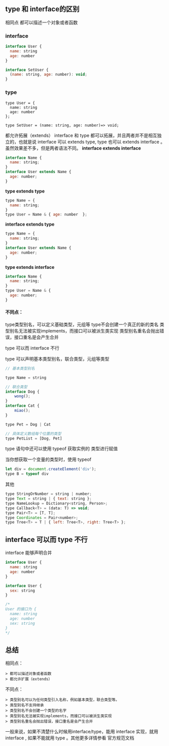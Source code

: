 
## type 和 interface的区别

相同点
都可以描述一个对象或者函数


### interface
```js
interface User {
  name: string
  age: number
}

interface SetUser {
  (name: string, age: number): void;
}
```


### type
```
type User = {
  name: string
  age: number
};

type SetUser = (name: string, age: number)=> void;

```
都允许拓展（extends）
interface 和 type 都可以拓展，并且两者并不是相互独立的，也就是说 interface 可以 extends type, type 也可以 extends interface 。 虽然效果差不多，但是两者语法不同。
**interface extends interface**
```js
interface Name { 
  name: string; 
}
interface User extends Name { 
  age: number; 
}
```

**type extends type**

```js
type Name = { 
  name: string; 
}
type User = Name & { age: number  };
```

**interface extends type**
```js
type Name = { 
  name: string; 
}
interface User extends Name { 
  age: number; 
}
```

**type extends interface**
```js
interface Name { 
  name: string; 
}
type User = Name & { 
  age: number; 
}
```




#### 不同点：

  type类型别名，可以定义基础类型，元组等
  type不会创建一个真正的新的类名
  类型别名无法被实现implements，而接口可以被派生类实现
  类型别名重名会抛出错误，接口重名是会产生合并



type 可以而 interface 不行

type 可以声明基本类型别名，联合类型，元组等类型
```js
// 基本类型别名

type Name = string

// 联合类型
interface Dog {
    wong();
}
interface Cat {
    miao();
}

type Pet = Dog | Cat

// 具体定义数组每个位置的类型
type PetList = [Dog, Pet]
```


type 语句中还可以使用 typeof 获取实例的 类型进行赋值

 当你想获取一个变量的类型时，使用 typeof
```js
let div = document.createElement('div');
type B = typeof div
```




其他

```js
type StringOrNumber = string | number;  
type Text = string | { text: string };  
type NameLookup = Dictionary<string, Person>;  
type Callback<T> = (data: T) => void;  
type Pair<T> = [T, T];  
type Coordinates = Pair<number>;  
type Tree<T> = T | { left: Tree<T>, right: Tree<T> };
```

## interface 可以而 type 不行
interface 能够声明合并
```js
interface User {
  name: string
  age: number
}

interface User {
  sex: string
}

/*
User 的接口为 {
  name: string
  age: number
  sex: string 
}
*/

```



## 总结


相同点：

    > 都可以描述对象或者函数
    > 都允许扩展（extends）

不同点：

    > 类型别名可以为任何类型引入名称，例如基本类型，联合类型等。
    > 类型别名不支持继承
    > 类型别名不会创建一个类型的名字
    > 类型别名无法被实现implements，而接口可以被派生类实现
    > 类型别名重名会抛出错误，接口重名是会产生合并




一般来说，如果不清楚什么时候用interface/type，能用 interface 实现，就用 interface , 如果不能就用 type 。其他更多详情参看 官方规范文档

